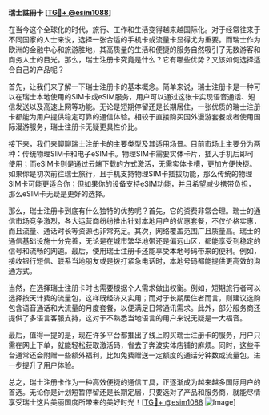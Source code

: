 **瑞士註冊卡 [[TG💪+ @esim1088](https://t.me/s/esim1088)]**

在当今这个全球化的时代，旅行、工作和生活变得越来越国际化。对于经常往来于不同国家的人士来说，选择一张合适的手机卡或流量卡显得尤为重要。而瑞士作为欧洲的金融中心和旅游胜地，其高质量的生活和便捷的服务自然吸引了无数游客和商务人士的目光。那么，瑞士注册卡究竟是什么？它有哪些优势？又该如何选择适合自己的产品呢？

首先，让我们来了解一下瑞士注册卡的基本概念。简单来说，瑞士注册卡是一种可以在瑞士本地使用的SIM卡或eSIM服务，用户可以通过这张卡实现语音通话、短信发送以及高速上网等功能。无论是短期停留还是长期居住，一张优质的瑞士注册卡都能为用户提供稳定可靠的通信体验。相较于直接购买国外漫游套餐或者使用国际漫游服务，瑞士注册卡无疑更具性价比。

接下来，我们来聊聊瑞士注册卡的主要类型及其适用场景。目前市场上主要分为两种：传统物理SIM卡和电子eSIM卡。物理SIM卡需要实体卡片，插入手机后即可使用；而eSIM卡则是通过云端下载的方式激活，无需实体卡槽，更加方便快捷。如果你是初次前往瑞士旅行，且手机支持物理SIM卡插拔功能，那么传统的物理SIM卡可能更适合你；但如果你的设备支持eSIM功能，并且希望减少携带负担，那么eSIM卡无疑是更好的选择。

那么，瑞士注册卡到底有什么独特的优势呢？首先，它的资费非常合理。瑞士的通信市场竞争激烈，各大运营商纷纷推出针对本地用户的优惠套餐，不仅价格实惠，而且流量、通话时长等资源也非常充足。其次，网络覆盖范围广且质量高。瑞士的通信基础设施十分完善，无论是在城市繁华地带还是偏远山区，都能享受到稳定的信号和流畅的网速。最后，使用瑞士注册卡还能享受本地号码带来的便利。例如，接收银行短信、联系当地朋友或是拨打紧急电话时，本地号码都能提供更高效的沟通方式。

当然，在选择瑞士注册卡时也需要根据个人需求做出权衡。例如，短期旅行者可以选择按天计费的流量包，这样既经济又实用；而对于长期居住者而言，则建议选购包含语音通话和大流量的月度套餐，以便满足日常通讯需求。此外，部分服务商还提供了多语言客服支持，这对于不熟悉当地语言的用户来说无疑是一大福音。

最后，值得一提的是，现在许多平台都推出了线上购买瑞士注册卡的服务，用户只需在网上下单，就能轻松获取激活码，省去了奔波实体店铺的麻烦。同时，这些平台通常还会附赠一些额外福利，比如免费赠送一定额度的通话分钟数或流量包，进一步提升了用户体验。

总之，瑞士注册卡作为一种高效便捷的通信工具，正逐渐成为越来越多国际用户的首选。无论你是计划短暂停留还是长期定居，只要选对了产品和服务商，就能尽情享受瑞士这片美丽国度所带来的美好时光！[[TG💪+ @esim1088](https://t.me/s/esim1088) ![Image](https://i.postimg.cc/4NQfJmqS/Snipaste-2025-05-13-00-14-12.png)]